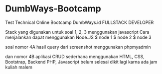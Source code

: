 # DumbWays-Bootcamp
Test Technical Online Bootcamp DumbWays.id FULLSTACK DEVELOPER

Stack yang digunakan untuk soal 1, 2, 3 menggunakan javascript 
Cara menjalankan dapat menggunakan Node.JS
$ node 1
$ node 2
$ node 3

soal nomor 4A hasil query dari screenshot menggunakan phpmyadmin

dan nomor 4B aplikasi CRUD sederhana menggunakan HTML, CSS, Bootstrap, Backend PHP, Javascript
belum selesai dikit lagi karna ada jam kuliah malem
